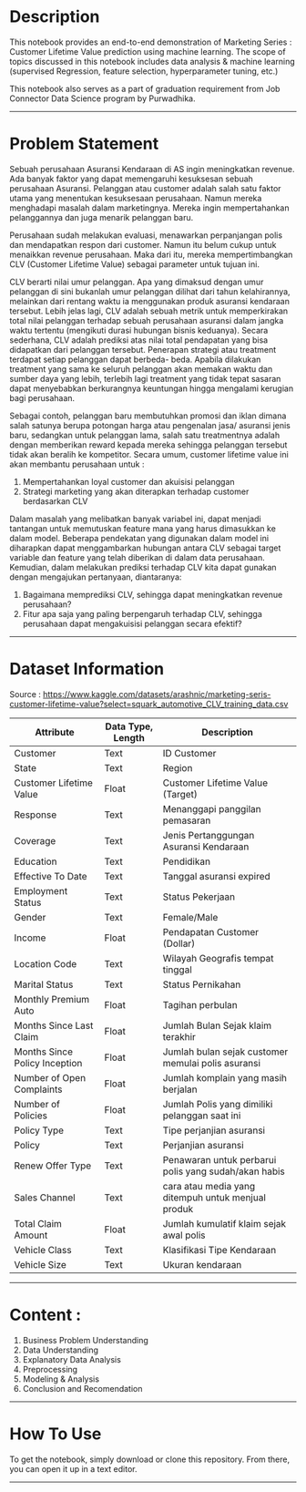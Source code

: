 

# Description

This notebook provides an end-to-end demonstration of Marketing Series : Customer Lifetime Value prediction using machine learning. The scope of topics discussed in this notebook includes data analysis & machine learning (supervised Regression, feature selection, hyperparameter tuning, etc.)

This notebook also serves as a part of graduation requirement from Job Connector Data Science program by Purwadhika.
****

# Problem Statement

Sebuah perusahaan Asuransi Kendaraan di AS ingin meningkatkan revenue. Ada banyak faktor yang dapat memengaruhi kesuksesan sebuah perusahaan Asuransi. Pelanggan atau customer adalah salah satu faktor utama yang menentukan kesuksesaan perusahaan. Namun mereka menghadapi masalah dalam marketingnya. Mereka ingin mempertahankan pelanggannya dan juga menarik pelanggan baru. 

Perusahaan sudah melakukan evaluasi, menawarkan perpanjangan polis dan mendapatkan respon dari customer. Namun itu belum cukup untuk menaikkan revenue perusahaan. Maka dari itu, mereka mempertimbangkan CLV (Customer Lifetime Value) sebagai parameter untuk tujuan ini.

CLV berarti nilai umur pelanggan. Apa yang dimaksud dengan umur pelanggan di sini bukanlah umur pelanggan dilihat dari tahun kelahirannya, melainkan dari rentang waktu ia menggunakan produk asuransi kendaraan tersebut. Lebih jelas lagi, CLV adalah sebuah metrik untuk memperkirakan total nilai pelanggan terhadap sebuah perusahaan asuransi dalam jangka waktu tertentu (mengikuti durasi hubungan bisnis keduanya). Secara sederhana, CLV adalah prediksi atas nilai total pendapatan yang bisa didapatkan dari pelanggan tersebut.
Penerapan strategi atau treatment terdapat setiap pelanggan dapat berbeda- beda. Apabila dilakukan treatment yang sama ke seluruh pelanggan akan memakan waktu dan sumber daya yang lebih, terlebih lagi treatment yang tidak tepat sasaran dapat menyebabkan berkurangnya keuntungan hingga mengalami kerugian bagi perusahaan.

  Sebagai contoh, pelanggan baru membutuhkan promosi dan iklan dimana salah satunya berupa potongan harga atau pengenalan jasa/ asuransi jenis baru, sedangkan untuk pelanggan lama, salah satu treatmentnya adalah dengan memberikan reward kepada mereka sehingga pelanggan tersebut tidak akan beralih ke kompetitor. 
  Secara umum, customer lifetime value ini akan membantu perusahaan untuk : 
  1. Mempertahankan loyal customer dan akuisisi pelanggan
  2. Strategi marketing yang akan diterapkan terhadap customer berdasarkan CLV


Dalam masalah yang melibatkan banyak variabel ini, dapat menjadi tantangan untuk memutuskan feature mana yang harus dimasukkan ke dalam model. Beberapa pendekatan yang digunakan dalam model ini diharapkan dapat menggambarkan hubungan antara CLV sebagai target variable dan feature yang telah diberikan di dalam data perusahaan. Kemudian, dalam melakukan prediksi terhadap CLV kita dapat gunakan dengan mengajukan pertanyaan, diantaranya:

1. Bagaimana memprediksi CLV, sehingga dapat meningkatkan revenue perusahaan?
2. Fitur apa saja yang paling berpengaruh terhadap CLV, sehingga perusahaan dapat mengakuisisi pelanggan secara efektif?

****

# Dataset Information

Source : https://www.kaggle.com/datasets/arashnic/marketing-seris-customer-lifetime-value?select=squark_automotive_CLV_training_data.csv


| Attribute | Data Type, Length | Description |
| --- | --- | --- |
| Customer | Text | ID Customer |
| State | Text | Region |
| Customer Lifetime Value | Float | Customer Lifetime Value (Target) |
| Response | Text | Menanggapi panggilan pemasaran |
| Coverage | Text | Jenis Pertanggungan Asuransi Kendaraan |
| Education | Text | Pendidikan |
| Effective To Date | Text | Tanggal asuransi expired |
| Employment Status | Text | Status Pekerjaan |
| Gender | Text | Female/Male |
| Income | Float | Pendapatan Customer (Dollar) |
| Location Code | Text | Wilayah Geografis tempat tinggal |
| Marital Status | Text | Status Pernikahan |
| Monthly Premium Auto | Float | Tagihan perbulan |
| Months Since Last Claim | Float | Jumlah Bulan Sejak klaim terakhir |
| Months Since Policy Inception | Float | Jumlah bulan sejak customer memulai polis asuransi  |
| Number of Open Complaints | Float | Jumlah komplain yang masih berjalan |
| Number of Policies | Float | Jumlah Polis yang dimiliki pelanggan saat ini |
| Policy Type | Text | Tipe perjanjian asuransi |
| Policy | Text | Perjanjian asuransi |
| Renew Offer Type | Text | Penawaran untuk perbarui polis yang sudah/akan habis |
| Sales Channel | Text | cara atau media yang ditempuh untuk menjual produk |
| Total Claim Amount | Float | Jumlah kumulatif klaim sejak awal polis |
| Vehicle Class | Text | Klasifikasi Tipe Kendaraan |
| Vehicle Size | Text | Ukuran kendaraan |
****

# Content :

1. Business Problem Understanding
2. Data Understanding
3. Explanatory Data Analysis 
4. Preprocessing
5. Modeling & Analysis
6. Conclusion and Recomendation
****
# How To Use

To get the notebook, simply download or clone this repository. From there, you can open it up in a text editor.
****
